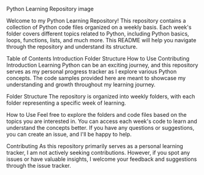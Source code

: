 Python Learning Repository
image

Welcome to my Python Learning Repository! This repository contains a collection of Python code files organized on a weekly basis. Each week's folder covers different topics related to Python, including Python basics, loops, functions, lists, and much more. This README will help you navigate through the repository and understand its structure.

Table of Contents
Introduction
Folder Structure
How to Use
Contributing
Introduction
Learning Python can be an exciting journey, and this repository serves as my personal progress tracker as I explore various Python concepts. The code samples provided here are meant to showcase my understanding and growth throughout my learning journey.

Folder Structure
The repository is organized into weekly folders, with each folder representing a specific week of learning.

How to Use
Feel free to explore the folders and code files based on the topics you are interested in. You can access each week's code to learn and understand the concepts better. If you have any questions or suggestions, you can create an issue, and I'll be happy to help.

Contributing
As this repository primarily serves as a personal learning tracker, I am not actively seeking contributions. However, if you spot any issues or have valuable insights, I welcome your feedback and suggestions through the issue tracker.
